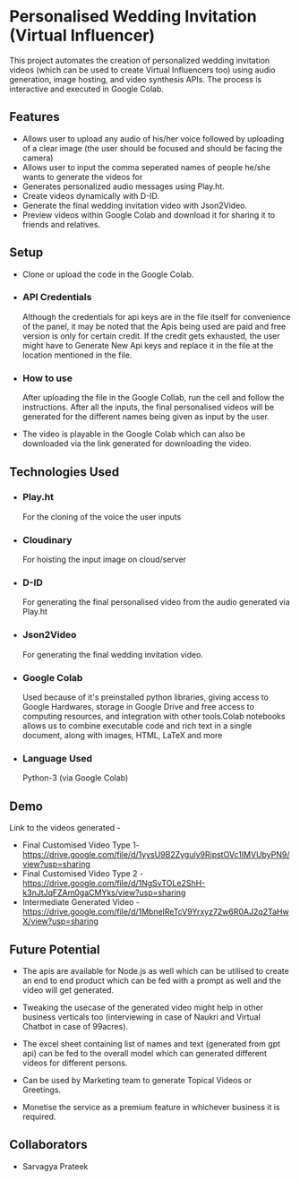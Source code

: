 
# Personalised Wedding Invitation (Virtual Influencer)

This project automates the creation of personalized wedding invitation videos (which can be used to create Virtual Influencers too) using audio generation, image hosting, and video synthesis APIs. The process is interactive and executed in Google Colab.


## Features

- Allows user to upload any audio of his/her voice followed by uploading of a clear image (the user should be focused and should be facing the camera)
- Allows user to input the comma seperated names of people he/she wants to generate the videos for
- Generates personalized audio messages using Play.ht.
- Create videos dynamically with D-ID.
- Generate the final wedding invitation video with Json2Video.
- Preview videos within Google Colab and download it for sharing it to friends and relatives.


## Setup
- Clone or upload the code in the Google Colab.
- ### API Credentials
    Although the credentials for api keys are in the file itself for convenience of the panel, it may be noted that the Apis being used are paid and free version is only for certain credit. If the credit gets exhausted, the user might have to Generate New Api keys and replace it in the file at the location mentioned in the file.
    
- ### How to use
    After uploading the file in the Google Collab, run the cell and follow the instructions. After all the inputs, the final personalised videos will be generated for the different names being given as input by the user.

- The video is playable in the Google Colab which can also be downloaded via the link generated for downloading the video.
## Technologies Used
- ### Play.ht
    For the cloning of the voice the user inputs
- ### Cloudinary
    For hoisting the input image on cloud/server
- ### D-ID
    For generating the final personalised video from the audio generated via Play.ht
- ### Json2Video
    For generating the final wedding invitation video.
    
- ### Google Colab
    Used because of it's preinstalled python libraries, giving access to Google Hardwares, storage in Google Drive and  free access to computing resources, and integration with other tools.Colab notebooks allows us to combine executable code and rich text in a single document, along with images, HTML, LaTeX and more
- ### Language Used 
    Python-3 (via Google Colab)


    
## Demo

Link to the videos generated -

 -  Final Customised Video Type 1- https://drive.google.com/file/d/1yysU9B2Zyguly9RipstOVc1IMVUbyPN9/view?usp=sharing
 -  Final Customised Video Type 2 - https://drive.google.com/file/d/1NgSvTOLe2ShH-k3nJtJqFZAm0gaCMYks/view?usp=sharing
 -  Intermediate Generated Video - https://drive.google.com/file/d/1MbnelReTcV9Yrxyz72w6R0AJ2q2TaHwX/view?usp=sharing




## Future Potential
- The apis are available for Node.js as well which can be utilised to create an end to end product which can be fed with a prompt as well and the video will get generated. 

- Tweaking the usecase of the generated video might help in other business verticals too (interviewing in case of Naukri and Virtual Chatbot in case of 99acres).

- The excel sheet containing list of names and text (generated from gpt api) can be fed to the overall model which can generated different videos for different persons.

- Can be used by Marketing team to generate Topical Videos or Greetings.

- Monetise the service as a premium feature in whichever business it is required.
## Collaborators
 - Sarvagya Prateek
